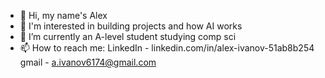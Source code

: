- 👋 Hi, my name's Alex 
- 👀 I'm interested in building projects and how AI works 
- 🌱 I’m currently an A-level student studying comp sci
- 📫 How to reach me: LinkedIn - linkedin.com/in/alex-ivanov-51ab8b254 gmail - a.ivanov6174@gmail.com
